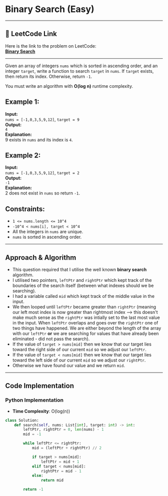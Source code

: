 # Binary Search (Easy)

---

## 🔗 LeetCode Link

Here is the link to the problem on LeetCode:  
[**Binary Search**](https://leetcode.com/problems/binary-search/description/)

---

Given an array of integers `nums` which is sorted in ascending order, and an integer `target`, write a function to search `target` in `nums`. If `target` exists, then return its index. Otherwise, return `-1`.

You must write an algorithm with **O(log n)** runtime complexity.

## Example 1:

**Input:**  
`nums = [-1,0,3,5,9,12]`, `target = 9`  
**Output:**  
`4`  
**Explanation:**  
9 exists in `nums` and its index is `4`.

## Example 2:

**Input:**  
`nums = [-1,0,3,5,9,12]`, `target = 2`  
**Output:**  
`-1`  
**Explanation:**  
2 does not exist in `nums` so return `-1`.

## Constraints:

- `1 <= nums.length <= 10^4`
- `-10^4 < nums[i], target < 10^4`
- All the integers in `nums` are unique.
- `nums` is sorted in ascending order.

---

## Approach & Algorithm

- This question required that I utilise the well known **binary search** algorithm.
- I utilised two pointers, `leftPtr` and `rightPtr` which kept track of the boundaries of the search itself (between what indexes should we be searching).
- I had a variable called `mid` which kept track of the middle value in the input.
- We then looped until `leftPtr` became greater than `rightPtr` (meaning our left most index is now greater than rightmost index --> this doesn't make much sense as the `rightPtr` was intially set to the last most value in the input. When `leftPtr` overlaps and goes over the `rightPtr` one of two things have happened. We are either beyond the length of the array with our `leftPtr` **or** we are searching for values that have already been eliminated - did not pass the search).
- If the value of `target > nums[mid]` then we know that our target lies toward the right side of our current `mid` so we adjust our `leftPtr`.
- If the value of `target < nums[mid]` then we know that our target lies toward the left side of our current `mid` so we adjust our `rightPtr`.
- Otherwise we have found our value and we return `mid`.

---

## Code Implementation

### Python Implementation

- **Time Complexity**: O(log(n))

```python
class Solution:
    def search(self, nums: List[int], target: int) -> int:
        leftPtr, rightPtr = 0, len(nums) - 1
        mid = -1

        while leftPtr <= rightPtr:
            mid = (leftPtr + rightPtr) // 2

            if target > nums[mid]:
                leftPtr = mid + 1
            elif target < nums[mid]:
                rightPtr = mid - 1
            else:
                return mid

        return -1
```
